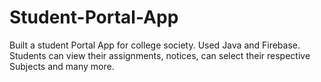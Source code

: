 # Student-Portal-App
Built a student Portal App for college society.
Used Java and Firebase. 
Students can view their assignments, notices, can select their respective Subjects and many more.

